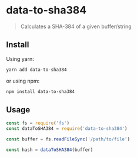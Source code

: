 # data-to-sha384

> Calculates a SHA-384 of a given buffer/string

## Install

Using yarn:
```sh
yarn add data-to-sha384
```

or using npm:
```sh
npm install data-to-sha384
```

## Usage

```javascript
const fs = require('fs')
const dataToSHA384 = require('data-to-sha384')

const buffer = fs.readFileSync('/path/to/file')

const hash = dataToSHA384(buffer)
```
